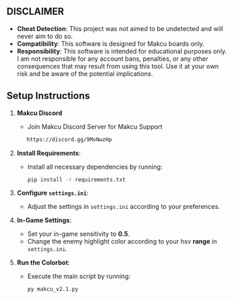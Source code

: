 

## DISCLAIMER

- **Cheat Detection**: This project was not aimed to be undetected and will never aim to do so.
- **Compatibility**: This software is designed for Makcu boards only.
- **Responsibility**: This software is intended for educational purposes only. I am not responsible for any account bans, penalties, or any other consequences that may result from using this tool. Use it at your own risk and be aware of the potential implications.

## Setup Instructions
1. **Makcu Discord**
   - Join Makcu Discord Server for Makcu Support
   ```bash
      https://discord.gg/9MvNwzHp
   ```
   
2. **Install Requirements**:
   - Install all necessary dependencies by running:
     ```bash
     pip install -r requirements.txt
     ```

3. **Configure `settings.ini`**:
   - Adjust the settings in `settings.ini` according to your preferences.

4. **In-Game Settings**:
   - Set your in-game sensitivity to **0.5**.
   - Change the enemy highlight color according to your hsv **range** in `settings.ini`.
     
5. **Run the Colorbot**:
   - Execute the main script by running:
     ```bash
     py makcu_v2.1.py
     ```
